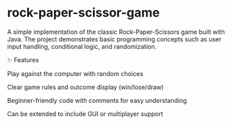 # rock-paper-scissor-game
A simple implementation of the classic Rock-Paper-Scissors game built with Java.
The project demonstrates basic programming concepts such as user input handling, conditional logic, and randomization.

✨ Features

Play against the computer with random choices

Clear game rules and outcome display (win/lose/draw)

Beginner-friendly code with comments for easy understanding

Can be extended to include GUI or multiplayer support


